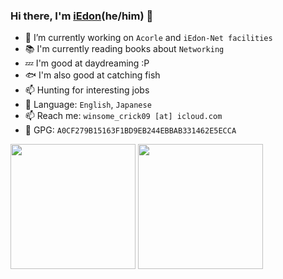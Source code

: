 ### Hi there, I'm [iEdon](https://iedon.com)(he/him) 👋

- 🔭 I’m currently working on ```Acorle``` and ```iEdon-Net facilities```
- 📚 I'm currently reading books about ```Networking```
- 💤 I'm good at daydreaming :P
- 🐟 I'm also good at catching fish
- 📫 Hunting for interesting jobs
- 💬 Language: ```English```, ```Japanese```
- 📫 Reach me: ```winsome_crick09 [at] icloud.com```
- 🔑 GPG: ```A0CF279B15163F1BD9EB244EBBAB331462E5ECCA```


<div class="half">
  <img src="https://github-readme-stats.vercel.app/api?username=iedon&show_icons=true&theme=algolia" height="200"></img></a>
  <img src="https://github-readme-stats.vercel.app/api/top-langs/?username=iedon&theme=algolia" height="200"></img>
</div>
